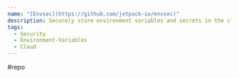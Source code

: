 ```yaml
---
name: "[Envsec](https://github.com/jetpack-io/envsec)"
description: Securely store environment variables and secrets in the cloud of your choice.
tags:
  - Security
  - Environment-Variables
  - Cloud
---
```

#repo